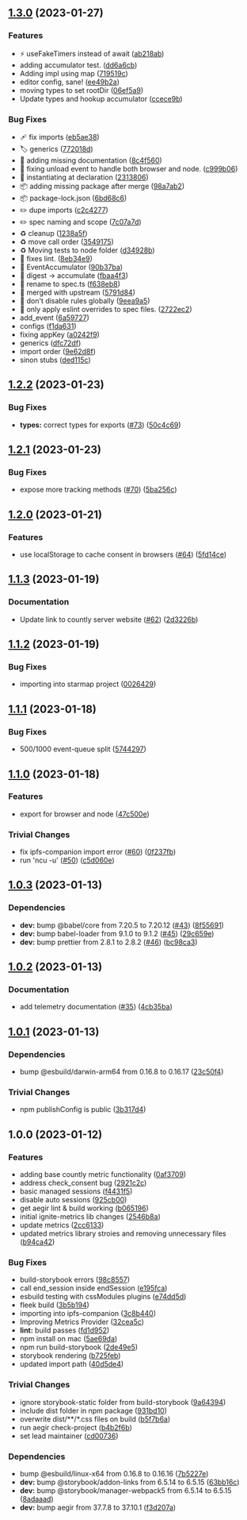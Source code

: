 ## [1.3.0](https://github.com/ipfs-shipyard/ignite-metrics/compare/v1.2.2...v1.3.0) (2023-01-27)


### Features

* :zap: useFakeTimers instead of await ([ab218ab](https://github.com/ipfs-shipyard/ignite-metrics/commit/ab218ab00aa7703380ee74898a9da5a25d05f470))
* adding accumulator test. ([dd6a6cb](https://github.com/ipfs-shipyard/ignite-metrics/commit/dd6a6cb5907ee042846aefbcceeb95334d46b3e6))
* Adding impl using map ([719519c](https://github.com/ipfs-shipyard/ignite-metrics/commit/719519cc19703d34bad0d4f8c1f3624ab10d69f9))
* editor config, sane! ([ee49b2a](https://github.com/ipfs-shipyard/ignite-metrics/commit/ee49b2a5531e119ab9f29ee89cb5aa525766069b))
* moving types to set rootDir ([06ef5a9](https://github.com/ipfs-shipyard/ignite-metrics/commit/06ef5a9ec5494309958dbf982ea2315147157d3c))
* Update types and hookup accumulator ([ccece9b](https://github.com/ipfs-shipyard/ignite-metrics/commit/ccece9b0219c2b10caf75053eb38ff18f0ffd32f))


### Bug Fixes

* :adhesive_bandage: fix imports ([eb5ae38](https://github.com/ipfs-shipyard/ignite-metrics/commit/eb5ae38eef9d6d82076f02ca3cf78c528cacfad1))
* :label: generics ([772018d](https://github.com/ipfs-shipyard/ignite-metrics/commit/772018de73649d181e021ba23e6a42a13dcb7c80))
* :memo: adding missing documentation ([8c4f560](https://github.com/ipfs-shipyard/ignite-metrics/commit/8c4f560064fa078927707cb93365efa123fe4a66))
* :necktie: fixing unload event to handle both browser and node. ([c999b06](https://github.com/ipfs-shipyard/ignite-metrics/commit/c999b06ba5d7504d130c88ad9f617219c3860640))
* :necktie: instantiating at declaration ([2313806](https://github.com/ipfs-shipyard/ignite-metrics/commit/2313806726e4edbeb75c06311334c803c0865c5c))
* :package: adding missing package after merge ([98a7ab2](https://github.com/ipfs-shipyard/ignite-metrics/commit/98a7ab2ca3927d19871bc3a0b2af3cd51ce69d6e))
* :package: package-lock.json ([6bd68c6](https://github.com/ipfs-shipyard/ignite-metrics/commit/6bd68c6ea5806832cfca0ad46951919c9b7e5f8c))
* :pencil2: dupe imports ([c2c4277](https://github.com/ipfs-shipyard/ignite-metrics/commit/c2c4277b3e58d01ad2fc7e4320f634f31a4a04d7))
* :pencil2: spec naming and scope ([7c07a7d](https://github.com/ipfs-shipyard/ignite-metrics/commit/7c07a7dcb13a8fb78f70fb51e8edb74c7179849b))
* :recycle: cleanup ([1238a5f](https://github.com/ipfs-shipyard/ignite-metrics/commit/1238a5faaebd9e1dceeca454a263975fa3c79f91))
* :recycle: move call order ([3549175](https://github.com/ipfs-shipyard/ignite-metrics/commit/3549175b248bf0cfa511ba6a1ab855eaa1e38735))
* :recycle: Moving tests to node folder ([d34928b](https://github.com/ipfs-shipyard/ignite-metrics/commit/d34928b12ddaa9f952c8eb1e43ed5d0faa29ed91))
* :rotating_light: fixes lint. ([8eb34e9](https://github.com/ipfs-shipyard/ignite-metrics/commit/8eb34e9421f655bb131b7e9205ff556e94fa8049))
* :test_tube: EventAccumulator ([90b37ba](https://github.com/ipfs-shipyard/ignite-metrics/commit/90b37bae2ff475c8ed29d79f8dc1c18e86b2cd5d))
* :truck: digest -> accumulate ([fbaa4f3](https://github.com/ipfs-shipyard/ignite-metrics/commit/fbaa4f32c8d074cf88174714de057805f57faa54))
* :truck: rename to spec.ts ([f638eb8](https://github.com/ipfs-shipyard/ignite-metrics/commit/f638eb8f144116d056f51a83d5155ed959da83b9))
* :twisted_rightwards_arrows: merged with upstream ([5791d84](https://github.com/ipfs-shipyard/ignite-metrics/commit/5791d846eb17a99ed481efec98d6d6365368ad29))
* :wrench: don't disable rules globally ([9eea9a5](https://github.com/ipfs-shipyard/ignite-metrics/commit/9eea9a57e299479ef4b79e34856724825804b500))
* :wrench: only apply eslint overrides to spec files. ([2722ec2](https://github.com/ipfs-shipyard/ignite-metrics/commit/2722ec2a614859fdc8a09de95e73bc7402f3d10b))
* add_event ([6a59727](https://github.com/ipfs-shipyard/ignite-metrics/commit/6a5972790793054a232a43c278e8c475cb39e811))
* configs ([f1da631](https://github.com/ipfs-shipyard/ignite-metrics/commit/f1da6316903478c9d6f4a1af03c531c57de83ada))
* fixing appKey ([a0242f9](https://github.com/ipfs-shipyard/ignite-metrics/commit/a0242f9b57998039bad38d41bb8e1a7d98e5896c))
* generics ([dfc72df](https://github.com/ipfs-shipyard/ignite-metrics/commit/dfc72df6909e822198f45e0445237cc68bcc77fc))
* import order ([9e62d8f](https://github.com/ipfs-shipyard/ignite-metrics/commit/9e62d8fdaea19d46a12922e0c12adfe607f89e52))
* sinon stubs ([ded115c](https://github.com/ipfs-shipyard/ignite-metrics/commit/ded115cec845e14a7225b92d9af60dda7aca34bc))

## [1.2.2](https://github.com/ipfs-shipyard/ignite-metrics/compare/v1.2.1...v1.2.2) (2023-01-23)


### Bug Fixes

* **types:** correct types for exports ([#73](https://github.com/ipfs-shipyard/ignite-metrics/issues/73)) ([50c4c69](https://github.com/ipfs-shipyard/ignite-metrics/commit/50c4c695e659d7c79b60aa0707fed92245f27f43))

## [1.2.1](https://github.com/ipfs-shipyard/ignite-metrics/compare/v1.2.0...v1.2.1) (2023-01-23)


### Bug Fixes

* expose more tracking methods ([#70](https://github.com/ipfs-shipyard/ignite-metrics/issues/70)) ([5ba256c](https://github.com/ipfs-shipyard/ignite-metrics/commit/5ba256c53680995d5f6bccba72c9923aacaa9807))

## [1.2.0](https://github.com/ipfs-shipyard/ignite-metrics/compare/v1.1.3...v1.2.0) (2023-01-21)


### Features

* use localStorage to cache consent in browsers ([#64](https://github.com/ipfs-shipyard/ignite-metrics/issues/64)) ([5fd14ce](https://github.com/ipfs-shipyard/ignite-metrics/commit/5fd14ce8f714930a562108029a78490cfc099d51))

## [1.1.3](https://github.com/ipfs-shipyard/ignite-metrics/compare/v1.1.2...v1.1.3) (2023-01-19)


### Documentation

* Update link to countly server website ([#62](https://github.com/ipfs-shipyard/ignite-metrics/issues/62)) ([2d3226b](https://github.com/ipfs-shipyard/ignite-metrics/commit/2d3226be46dab73ad2d5ecedaeabd094581a0d0c))

## [1.1.2](https://github.com/ipfs-shipyard/ignite-metrics/compare/v1.1.1...v1.1.2) (2023-01-19)


### Bug Fixes

* importing into starmap project ([0026429](https://github.com/ipfs-shipyard/ignite-metrics/commit/0026429ae69344eed3999703ff3b233d9862847a))

## [1.1.1](https://github.com/ipfs-shipyard/ignite-metrics/compare/v1.1.0...v1.1.1) (2023-01-18)


### Bug Fixes

* 500/1000 event-queue split ([5744297](https://github.com/ipfs-shipyard/ignite-metrics/commit/5744297c941bdf6912b41a2c4569444b92fe8203))

## [1.1.0](https://github.com/ipfs-shipyard/ignite-metrics/compare/v1.0.3...v1.1.0) (2023-01-18)


### Features

* export for browser and node ([47c500e](https://github.com/ipfs-shipyard/ignite-metrics/commit/47c500ea403a2d61e39a9698ae6d97ad23dd2819))


### Trivial Changes

* fix ipfs-companion import error ([#60](https://github.com/ipfs-shipyard/ignite-metrics/issues/60)) ([0f237fb](https://github.com/ipfs-shipyard/ignite-metrics/commit/0f237fb905523d117fb033aa0baade6c2cef8730))
* run 'ncu -u' ([#50](https://github.com/ipfs-shipyard/ignite-metrics/issues/50)) ([c5d060e](https://github.com/ipfs-shipyard/ignite-metrics/commit/c5d060eb5976e15b85c766a506fae038f38060ba))

## [1.0.3](https://github.com/ipfs-shipyard/ignite-metrics/compare/v1.0.2...v1.0.3) (2023-01-13)


### Dependencies

* **dev:** bump @babel/core from 7.20.5 to 7.20.12 ([#43](https://github.com/ipfs-shipyard/ignite-metrics/issues/43)) ([8f55691](https://github.com/ipfs-shipyard/ignite-metrics/commit/8f55691f96ffe1e620d92b9a1e05d7b4032f33e8))
* **dev:** bump babel-loader from 9.1.0 to 9.1.2 ([#45](https://github.com/ipfs-shipyard/ignite-metrics/issues/45)) ([29c659e](https://github.com/ipfs-shipyard/ignite-metrics/commit/29c659e8da4391f2e5310ebc51b81c93bcd3d3f5))
* **dev:** bump prettier from 2.8.1 to 2.8.2 ([#46](https://github.com/ipfs-shipyard/ignite-metrics/issues/46)) ([bc98ca3](https://github.com/ipfs-shipyard/ignite-metrics/commit/bc98ca30eec79dd1589fef163e79fade707a6546))

## [1.0.2](https://github.com/ipfs-shipyard/ignite-metrics/compare/v1.0.1...v1.0.2) (2023-01-13)


### Documentation

* add telemetry documentation ([#35](https://github.com/ipfs-shipyard/ignite-metrics/issues/35)) ([4cb35ba](https://github.com/ipfs-shipyard/ignite-metrics/commit/4cb35bab8642693dd8226f1870fe777c3f8e78c3))

## [1.0.1](https://github.com/ipfs-shipyard/ignite-metrics/compare/v1.0.0...v1.0.1) (2023-01-13)


### Dependencies

* bump @esbuild/darwin-arm64 from 0.16.8 to 0.16.17 ([23c50f4](https://github.com/ipfs-shipyard/ignite-metrics/commit/23c50f4a2e451b5eac3df9432a56a7fe93157299))


### Trivial Changes

* npm publishConfig is public ([3b317d4](https://github.com/ipfs-shipyard/ignite-metrics/commit/3b317d4dd254b5d1b755c57e4b782b67351e5d2a))

## 1.0.0 (2023-01-12)


### Features

* adding base countly metric functionality ([0af3709](https://github.com/ipfs-shipyard/ignite-metrics/commit/0af37095de016da7fdd726c73be74a1884c4cc93))
* address check_consent bug ([2921c2c](https://github.com/ipfs-shipyard/ignite-metrics/commit/2921c2cf1321fb3d1c4970f6eb5dd82d811ca18e))
* basic managed sessions ([f4431f5](https://github.com/ipfs-shipyard/ignite-metrics/commit/f4431f59ce363c898affd4171eed979ede24e514))
* disable auto sessions ([925cb00](https://github.com/ipfs-shipyard/ignite-metrics/commit/925cb00606b741e554cdc939300307be1dd36e15))
* get aegir lint & build working ([b065196](https://github.com/ipfs-shipyard/ignite-metrics/commit/b0651966c496a4502bae11abc88d1c7610604f41))
* initial ignite-metrics lib changes ([2546b8a](https://github.com/ipfs-shipyard/ignite-metrics/commit/2546b8a7de9114f3e6903894d29f251276cef035))
* update metrics ([2cc6133](https://github.com/ipfs-shipyard/ignite-metrics/commit/2cc6133c70db56639d66fc2aa527a5eb5296880f))
* updated metrics library stroies and removing unnecessary files ([b94ca42](https://github.com/ipfs-shipyard/ignite-metrics/commit/b94ca42794fa49580953261315ff37822d2f3118))


### Bug Fixes

* build-storybook errors ([98c8557](https://github.com/ipfs-shipyard/ignite-metrics/commit/98c8557eb4a331c09d5e0c6145d66d7152753985))
* call end_session inside endSession ([e195fca](https://github.com/ipfs-shipyard/ignite-metrics/commit/e195fcae9c3bd263e8c0c0c4ed67645a6a11130c))
* esbuild testing with cssModules plugins ([e74dd5d](https://github.com/ipfs-shipyard/ignite-metrics/commit/e74dd5d200c8d831144635979ffb6862d54b9f49))
* fleek build ([3b5b194](https://github.com/ipfs-shipyard/ignite-metrics/commit/3b5b194b5a5d271c97f938f6d754685a1452b5a7))
* importing into ipfs-companion ([3c8b440](https://github.com/ipfs-shipyard/ignite-metrics/commit/3c8b440ffdb5aea9f6e6c4ff0baa6b67663f9712))
* Improving Metrics Provider ([32cea5c](https://github.com/ipfs-shipyard/ignite-metrics/commit/32cea5c5a12e4c74f702ef4a9e8502fcdfa4f919))
* **lint:** build passes ([fd1d952](https://github.com/ipfs-shipyard/ignite-metrics/commit/fd1d95276a6ba38f554ed3a077dc5e7be9fb5e82))
* npm install on mac ([5ae69da](https://github.com/ipfs-shipyard/ignite-metrics/commit/5ae69da710471ba9acee08c8c73f48797061d5ee))
* npm run build-storybook ([2de49e5](https://github.com/ipfs-shipyard/ignite-metrics/commit/2de49e523ae4687c3c8fb1b524b6df5f7e8c4b56))
* storybook rendering ([b725feb](https://github.com/ipfs-shipyard/ignite-metrics/commit/b725feb4146dad028f64d2a53f671fad60b63eda))
* updated import path ([40d5de4](https://github.com/ipfs-shipyard/ignite-metrics/commit/40d5de46d1780761bc32a7c1293fcef7ff951c4c))


### Trivial Changes

* ignore storybook-static folder from build-storybook ([9a64394](https://github.com/ipfs-shipyard/ignite-metrics/commit/9a643946f83705cc0ffe8a9aefb8e90ec3e6bd7e))
* include dist folder in npm package ([931bd10](https://github.com/ipfs-shipyard/ignite-metrics/commit/931bd10a06ff99dcab1ac89a15866ff5cb681e15))
* overwrite dist/**/*.css files on build ([b5f7b6a](https://github.com/ipfs-shipyard/ignite-metrics/commit/b5f7b6a91026833f440985325a967649c8773663))
* run aegir check-project ([b4b2f6b](https://github.com/ipfs-shipyard/ignite-metrics/commit/b4b2f6b019b0089f18c9413033a91478f0bf4984))
* set lead maintainer ([cd00736](https://github.com/ipfs-shipyard/ignite-metrics/commit/cd00736c162049fccfd68e09379eaecf89b3eb33))


### Dependencies

* bump @esbuild/linux-x64 from 0.16.8 to 0.16.16 ([7b5227e](https://github.com/ipfs-shipyard/ignite-metrics/commit/7b5227e2c5ec1ce86be2135b9849f1e8f3d0df1e))
* **dev:** bump @storybook/addon-links from 6.5.14 to 6.5.15 ([63bb16c](https://github.com/ipfs-shipyard/ignite-metrics/commit/63bb16c1d972e015aea9048945e8e3a3eba55625))
* **dev:** bump @storybook/manager-webpack5 from 6.5.14 to 6.5.15 ([8adaaad](https://github.com/ipfs-shipyard/ignite-metrics/commit/8adaaadbed99301d42981143f01a92c0e9589bed))
* **dev:** bump aegir from 37.7.8 to 37.10.1 ([f3d207a](https://github.com/ipfs-shipyard/ignite-metrics/commit/f3d207ad3afd3d2e58464b7236cb8d33f4da9184))
